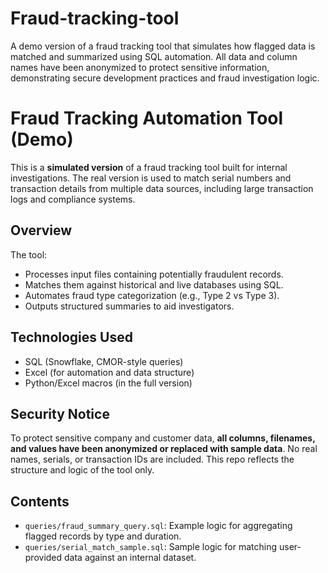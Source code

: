 # Fraud-tracking-tool
A demo version of a fraud tracking tool that simulates how flagged data is matched and summarized using SQL automation. All data and column names have been anonymized to protect sensitive information, demonstrating secure development practices and fraud investigation logic.
# Fraud Tracking Automation Tool (Demo)

This is a **simulated version** of a fraud tracking tool built for internal investigations. The real version is used to match serial numbers and transaction details from multiple data sources, including large transaction logs and compliance systems.

## Overview

The tool:
- Processes input files containing potentially fraudulent records.
- Matches them against historical and live databases using SQL.
- Automates fraud type categorization (e.g., Type 2 vs Type 3).
- Outputs structured summaries to aid investigators.

## Technologies Used
- SQL (Snowflake, CMOR-style queries)
- Excel (for automation and data structure)
- Python/Excel macros (in the full version)

## Security Notice

To protect sensitive company and customer data, **all columns, filenames, and values have been anonymized or replaced with sample data**. No real names, serials, or transaction IDs are included. This repo reflects the structure and logic of the tool only.

## Contents
- `queries/fraud_summary_query.sql`: Example logic for aggregating flagged records by type and duration.
- `queries/serial_match_sample.sql`: Sample logic for matching user-provided data against an internal dataset.
